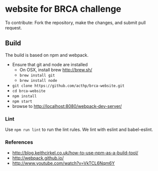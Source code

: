# website for BRCA challenge
To contribute:
Fork the repository, make the changes, and submit pull request. 

## Build
The build is based on npm and webpack.
 * Ensure that git and node are installed
   * On OSX, install brew http://brew.sh/
   * `brew install git`
   * `brew install node`
 * `git clone https://github.com/acthp/brca-website.git`
 * `cd brca-website`
 * `npm install`
 * `npm start`
 * browse to [http://localhost:8080/webpack-dev-server/](http://localhost:8080/webpack-dev-server/)

### Lint

Use `npm run lint` to run the lint rules. We lint with eslint and babel-eslint.

### References
 * http://blog.keithcirkel.co.uk/how-to-use-npm-as-a-build-tool/
 * http://webpack.github.io/
 * http://www.youtube.com/watch?v=VkTCL6Nqm6Y
